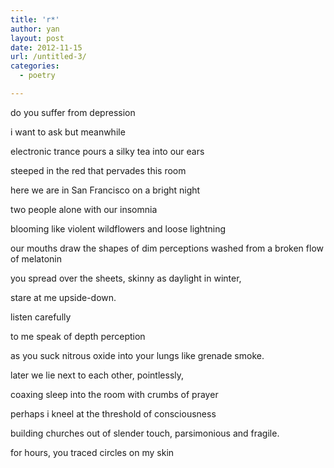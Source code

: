 ```yaml
---
title: 'r*'
author: yan
layout: post
date: 2012-11-15
url: /untitled-3/
categories:
  - poetry

---
```

do you suffer from depression
  
i want to ask but meanwhile
  
electronic trance pours a silky tea into our ears
  
steeped in the red that pervades this room

here we are in San Francisco on a bright night
  
two people alone with our insomnia
  
blooming like violent wildflowers and loose lightning

our mouths draw the shapes of dim perceptions washed from a broken flow of melatonin

you spread over the sheets, skinny as daylight in winter,
  
stare at me upside-down.
  
listen carefully
  
to me speak of depth perception
  
as you suck nitrous oxide into your lungs like grenade smoke.

later we lie next to each other, pointlessly,
  
coaxing sleep into the room with crumbs of prayer
  
perhaps i kneel at the threshold of consciousness
  
building churches out of slender touch, parsimonious and fragile.

for hours, you traced circles on my skin